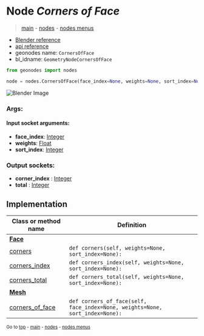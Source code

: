 # Node *Corners of Face*

> [main](../index.md) - [nodes](nodes.md) - [nodes menus](nodes_menus.md)

- [Blender reference](https://docs.blender.org/manual/en/latest/modeling/geometry_nodes/mesh_topology/corners_of_face.html)
- [api reference](https://docs.blender.org/api/current/bpy.types.GeometryNodeCornersOfFace.html)
- geonodes name: `CornersOfFace`
- bl_idname: `GeometryNodeCornersOfFace`

```python
from geonodes import nodes

node = nodes.CornersOfFace(face_index=None, weights=None, sort_index=None)
```

![Blender Image](https://docs.blender.org/manual/en/latest/_images/node-types_GeometryNodeCornersOfFace.webp)

### Args:

#### Input socket arguments:

- **face_index**: [Integer](Integer.md)
- **weights**: [Float](Float.md)
- **sort_index**: [Integer](Integer.md)

### Output sockets:

- **corner_index** : [Integer](Integer.md)
- **total** : [Integer](Integer.md)

## Implementation

| Class or method name | Definition |
|----------------------|------------|
| **[Face](Face.md)** |
| [corners](Face.md#corners) | `def corners(self, weights=None, sort_index=None):` |
| [corners_index](Face.md#corners_index) | `def corners_index(self, weights=None, sort_index=None):` |
| [corners_total](Face.md#corners_total) | `def corners_total(self, weights=None, sort_index=None):` |
| **[Mesh](Mesh.md)** |
| [corners_of_face](Mesh.md#corners_of_face) | `def corners_of_face(self, face_index=None, weights=None, sort_index=None):` |

<sub>Go to [top](#node-corners-of-face) - [main](../index.md) - [nodes](nodes.md) - [nodes menus](nodes_menus.md)</sub>

